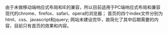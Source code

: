 由于未做移动端响应式布局和IE的兼容，所以目前适用于PC端响应式布局和兼容现代的chrome、firefox、safari、opera的浏览器； 首页的四个index文件分别为html、css、javascript和jquery; 网站未建设完毕，故简化了其中后期需要的内容，目前只有首页的效果和内容。
